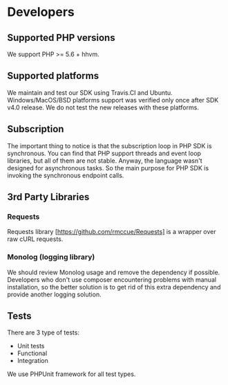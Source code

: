 # Developers 
## Supported PHP versions
We support PHP >= 5.6 + hhvm.

## Supported platforms
We maintain and test our SDK using Travis.CI and Ubuntu.
Windows/MacOS/BSD platforms support was verified only once after SDK v4.0 release. We do not test the new releases with these platforms. 

## Subscription
The important thing to notice is that the subscription loop in PHP SDK is synchronous.
You can find that PHP support threads and event loop libraries, but all of them are not stable. Anyway, the language wasn't designed for asynchronous tasks. So the main purpose for PHP SDK is invoking the synchronous endpoint calls.

## 3rd Party Libraries
### Requests
Requests library [https://github.com/rmccue/Requests] is a wrapper over raw cURL requests.

### Monolog (logging library)
We should review Monolog usage and remove the dependency if possible. Developers who don't use composer encountering problems with manual installation, so the better solution is to get rid of this extra dependency and provide another logging solution.

## Tests
There are 3 type of tests:
* Unit tests
* Functional
* Integration

We use PHPUnit framework for all test types.
